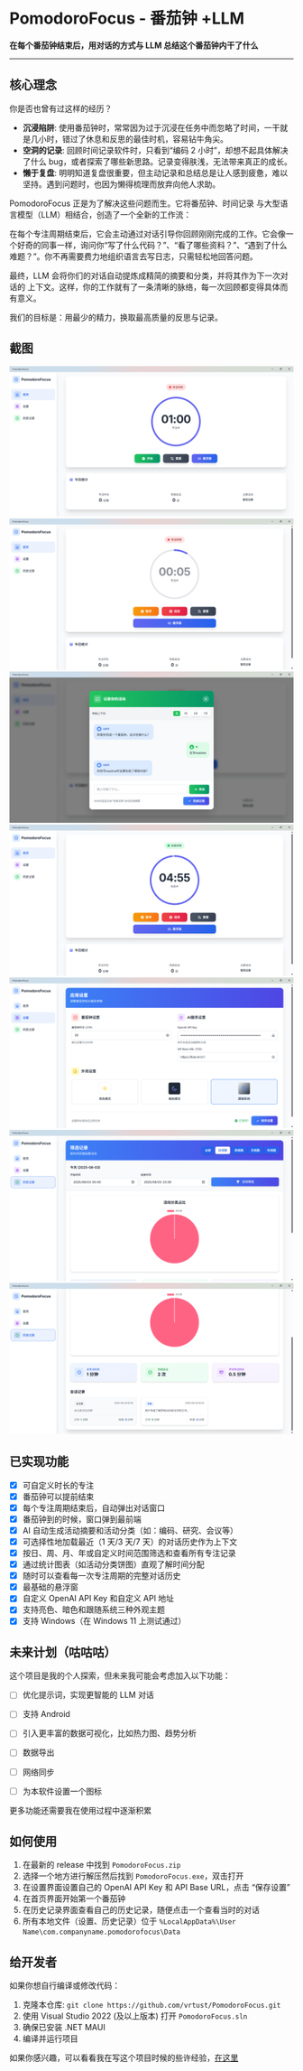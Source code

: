 # PomodoroFocus - 番茄钟 +LLM

**在每个番茄钟结束后，用对话的方式与 LLM 总结这个番茄钟内干了什么**


---

## 核心理念

你是否也曾有过这样的经历？

- **沉浸陷阱**: 使用番茄钟时，常常因为过于沉浸在任务中而忽略了时间，一干就是几小时，错过了休息和反思的最佳时机，容易钻牛角尖。
- **空洞的记录**: 回顾时间记录软件时，只看到“编码 2 小时”，却想不起具体解决了什么 bug，或者探索了哪些新思路。记录变得肤浅，无法带来真正的成长。
- **懒于复盘**: 明明知道复盘很重要，但主动记录和总结总是让人感到疲惫，难以坚持。遇到问题时，也因为懒得梳理而放弃向他人求助。

PomodoroFocus 正是为了解决这些问题而生。它将番茄钟、时间记录 与大型语言模型（LLM）相结合，创造了一个全新的工作流：

在每个专注周期结束后，它会主动通过对话引导你回顾刚刚完成的工作。它会像一个好奇的同事一样，询问你“写了什么代码？”、“看了哪些资料？”、“遇到了什么难题？”。你不再需要费力地组织语言去写日志，只需轻松地回答问题。

最终，LLM 会将你们的对话自动提炼成精简的摘要和分类，并将其作为下一次对话的 上下文。这样，你的工作就有了一条清晰的脉络，每一次回顾都变得具体而有意义。

我们的目标是：用最少的精力，换取最高质量的反思与记录。

## 截图
![./images/home1.png](./images/home1.png)
![./images/home2.png](./images/home2.png)
![./images/home3.png](./images/home3.png)
![./images/home4.png](./images/home4.png)
![./images/setting.png](./images/setting.png)
![./images/history1.png](./images/history1.png)
![./images/history2.png](./images/history2.png)

## 已实现功能

- [X] 可自定义时长的专注
- [X] 番茄钟可以提前结束
- [X] 每个专注周期结束后，自动弹出对话窗口
- [X] 番茄钟到的时候，窗口弹到最前端
- [X] AI 自动生成活动摘要和活动分类（如：编码、研究、会议等）
- [X] 可选择性地加载最近（1 天/3 天/7 天）的对话历史作为上下文
- [X] 按日、周、月、年或自定义时间范围筛选和查看所有专注记录
- [X] 通过统计图表（如活动分类饼图）直观了解时间分配
- [X] 随时可以查看每一次专注周期的完整对话历史
- [X] 最基础的悬浮窗
- [X] 自定义 OpenAI API Key 和自定义 API 地址
- [X] 支持亮色、暗色和跟随系统三种外观主题
- [X] 支持 Windows（在 Windows 11 上测试通过）

## 未来计划（咕咕咕）

这个项目是我的个人探索，但未来我可能会考虑加入以下功能：

- [ ] 优化提示词，实现更智能的 LLM 对话
- [ ] 支持 Android
- [ ] 引入更丰富的数据可视化，比如热力图、趋势分析
- [ ] 数据导出
- [ ] 网络同步
- [ ] 为本软件设置一个图标


更多功能还需要我在使用过程中逐渐积累

## 如何使用

1. 在最新的 release 中找到 `PomodoroFocus.zip`
2. 选择一个地方进行解压然后找到 `PomodoroFocus.exe`，双击打开
3. 在设置界面设置自己的 OpenAI API Key 和 API Base URL，点击 “保存设置”
4. 在首页界面开始第一个番茄钟
5. 在历史记录界面查看自己的历史记录，随便点击一个查看当时的对话
6. 所有本地文件（设置、历史记录）位于 `%LocalAppData%\User Name\com.companyname.pomodorofocus\Data`

## 给开发者

如果你想自行编译或修改代码：

1. 克隆本仓库: `git clone https://github.com/vrtust/PomodoroFocus.git`
2. 使用 Visual Studio 2022 (及以上版本) 打开 `PomodoroFocus.sln`
3. 确保已安装 .NET MAUI
4. 编译并运行项目

如果你感兴趣，可以看看我在写这个项目时候的些许经验，[在这里](./碎碎念.md)